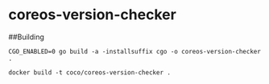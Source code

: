 # coreos-version-checker

##Building
```
CGO_ENABLED=0 go build -a -installsuffix cgo -o coreos-version-checker .

docker build -t coco/coreos-version-checker .
```

